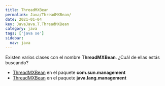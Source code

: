 ```yaml
---
title: ThreadMXBean
permalink: Java/ThreadMXBean/
date: 2021-01-04
key: JavaJava.T.ThreadMXBean
category: java
tags: ['java se']
sidebar: 
  nav: java
---
```


Existen varios clases con el nombre **ThreadMXBean**. ¿Cuál de ellas estás buscando?
<ul>
<li><a href="/Java/ThreadMXBean-com-sun-management/">ThreadMXBean</a> en el paquete <strong>com.sun.management</strong></li>
<li><a href="/Java/ThreadMXBean-java-lang-management/">ThreadMXBean</a> en el paquete <strong>java.lang.management</strong></li>
<ul>
